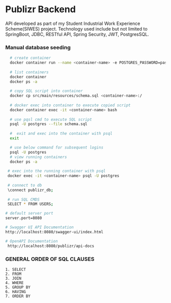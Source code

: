 # Publizr Backend

API developed as part of my Student Industrial Work Experience Scheme(SIWES) project.
Technology used include but not limited to SpringBoot, JDBC, RESTful API, Spring Security, JWT, PostgresSQL.

### Manual database seeding
```bash
  # create container
  docker container run --name <container-name> -e POSTGRES_PASSWORD=password -d -p 5431:5431 postgres:latest
  
  # list containers
  docker container 
  docker ps -a
  
  # copy SQL script into container
  docker cp src/main/resources/schema.sql <container-name>:/
  
  # docker exec into container to execute copied script
  docker container exec -it <container-name> bash
  
  # use pqsl cmd to execute SQL script
  psql -U postgres --file schema.sql
  
  #  exit and exec into the container with psql
  exit

  # use below command for subsequent logins
  psql -U postgres
  # view running containers
  docker ps -a
  
 # exec into the running container with psql
 docker exec -it <container-name> psql -U postgres
 
 # connect to db
 \connect publizr_db;
 
 # run SQL CMDS
 SELECT * FROM USERS;
```

```bash
# default server port
server.port=8080

# Swagger UI API Documentation
http://localhost:8080/swagger-ui/index.html

# OpenAPI Documentation
 http://localhost:8080/publizr/api-docs
```

### GENERAL ORDER OF SQL CLAUSES

```shell
1. SELECT
2. FROM
3. JOIN
4. WHERE
5. GROUP BY
6. HAVING
7. ORDER BY
```
